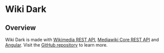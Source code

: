 # Wiki Dark
## Overview
Wiki Dark is made with <a href='https://www.mediawiki.org/wiki/RESTBase'>Wikimedia REST API</a>, 
<a href='https://www.mediawiki.org/wiki/API:REST_API'>Mediawiki Core REST API</a> and 
<a href='/wiki/Angular_%28web_framework%29'>Angular</a>. Visit the <a href='https://github.com/halait/wiki-dark'>
GitHub repository</a> to learn more.
<!--
# WikiDark

This project was generated with [Angular CLI](https://github.com/angular/angular-cli) version 12.2.1.

## Development server

Run `ng serve` for a dev server. Navigate to `http://localhost:4200/`. The app will automatically reload if you change any of the source files.

## Code scaffolding

Run `ng generate component component-name` to generate a new component. You can also use `ng generate directive|pipe|service|class|guard|interface|enum|module`.

## Build

Run `ng build` to build the project. The build artifacts will be stored in the `dist/` directory.

## Running unit tests

Run `ng test` to execute the unit tests via [Karma](https://karma-runner.github.io).

## Running end-to-end tests

Run `ng e2e` to execute the end-to-end tests via a platform of your choice. To use this command, you need to first add a package that implements end-to-end testing capabilities.

## Further help

To get more help on the Angular CLI use `ng help` or go check out the [Angular CLI Overview and Command Reference](https://angular.io/cli) page.
-->
